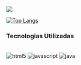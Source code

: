 <picture>
<source 
  srcset="https://github-readme-stats.vercel.app/api?username=mchnunes&show_icons=true&theme=dark"
  media="(prefers-color-scheme: dark)"
/>
<source
  srcset="https://github-readme-stats.vercel.app/api?username=mchnunes&show_icons=true"
  media="(prefers-color-scheme: light), (prefers-color-scheme: no-preference)"
/>
<img src="https://github-readme-stats.vercel.app/api?username=mchnunes&show_icons=true" />
</picture>

[![Top Langs](https://github-readme-stats.vercel.app/api/top-langs/?username=mchnunes&layout=compact&theme=dark)](https://github.com/mchnunes/github-readme-stats)

### Tecnologias Utilizadas

<div style="display: inline_block"><br/>
 <img align=center alt="html5" src="https://img.shields.io/badge/HTML-239120?style=for-the-badge&logo=html5&logoColor=white">
 <img align=center alt="javascript" src="https://img.shields.io/badge/JavaScript-323330?style=for-the-badge&logo=javascript&logoColor=F7DF1E">
 <img align=center alt="java" src="https://img.shields.io/badge/Java-ED8B00?style=for-the-badge&logo=openjdk&logoColor=white" />
</div>
